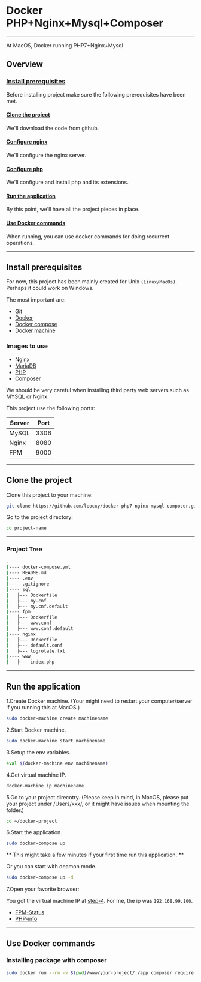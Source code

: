 # Docker PHP+Nginx+Mysql+Composer
----

At MacOS, Docker running PHP7+Nginx+Mysql

## Overview

### [Install prerequisites](#install-prerequisites)

Before installing project make sure the following prerequisites have been met.

#### [Clone the project](#clone-the-project)

We'll download the code from github.

#### [Configure nginx](#configure-nginx)

We'll configure the nginx server.

#### [Configure php](#configure-php)

We'll configure and install php and its extensions.

#### [Run the application](#run-the-application)

By this point, we'll have all the project pieces in place.

#### [Use Docker commands](#use-docker-commands)

When running, you can use docker commands for doing recurrent operations.

----
## Install prerequisites

For now, this project has been mainly created for Unix `(Linux/MacOs)`. Perhaps it could work on Windows.

The most important are:

* [Git](https://git-scm.com/downloads)
* [Docker](https://docs.docker.com/engine/installation/)
* [Docker compose](https://docs.docker.com/compose/install/)
* [Docker machine](https://docs.docker.com/machine/install-machine/)

### Images to use

* [Nginx](https://hub.docker.com/_/nginx/)
* [MariaDB](https://hub.docker.com/_/mariadb)
* [PHP](https://hub.docker.com/_/php)
* [Composer](https://hub.docker.com/_/composer)

We should be very careful when installing third party web servers such as MYSQL or Nginx.

This project use the following ports:

|Server | Port |
|-------|------|
|MySQL  | 3306 |
|Nginx | 8080|
|FPM| 9000|

----

## Clone the project

Clone this project to your machine:

```sh
git clone https://github.com/leocxy/docker-php7-nginx-mysql-composer.git project-name
```

Go to the project directory:

```sh
cd project-name
```

----

### Project Tree

```sh
.
|---- docker-compose.yml
|---- README.md
|---- .env
|---- .gitignore
|---- sql
|   ├--- Dockerfile
|   ├--- my.cnf
|   ├--- my.cnf.default
|---- fpm
|   ├--- Dockerfile
|   ├--- www.conf
|   ├--- www.conf.default
|---- nginx
|   ├--- Dockerfile
|   ├--- default.conf
|   ├--- logrotate.txt
|---- www
|   ├--- index.php
```

----

## Run the application

1.Create Docker machine. (Your might need to restart your computer/server if you running this at MacOS.)

```sh
sudo docker-machine create machinename
```

2.Start Docker machine.

```sh
sudo docker-machine start machinename
```

3.Setup the env variables.

```sh
eval $(docker-machine env machinename)
```

4.Get virtual machine IP.

```sh
docker-machine ip machinename
```

5.Go to your project direcotry. (Please keep in mind, in MacOS, please put your project under /Users/xxx/, or it might have issues when mounting the folder.)

```sh
cd ~/docker-project
```

6.Start the application

```sh
sudo docker-compose up
```

** This might take a few minutes if your first time run this application. **

Or you can start with deamon mode.

```sh
sudo docker-compose up -d
```

7.Open your favorite browser:

You got the virtual machine IP at [step-4](#get-virtual-machine-ip). For me, the ip was `192.168.99.100`.

* [FPM-Status](http://192.168.99.100:8080/fpm_status)
* [PHP-info](http://192.168.99.100:8080)

----

## Use Docker commands

### Installing package with composer

```sh
sudo docker run --rm -v $(pwd)/www/your-project/:/app composer require symfony/yaml
```